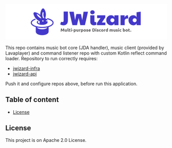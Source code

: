 <p align="center">
    <img src=".github/gh-banner.png" alt="">
</p>

This repo contains music bot core (JDA handler), music client (provided by Lavaplayer) and command listener repo with
custom Kotlin reflect command loader. Repository to run correctly requires:

* [jwizard-infra](https://github.com/jwizard-bot/jwizard-infra)
* [jwizard-api](https://github.com/jwizard-bot/jwizard-api)

Push it and configure repos above, before run this application.

## Table of content

* [License](#license)

<a name="license"></a>

## License

This project is on Apache 2.0 License.
